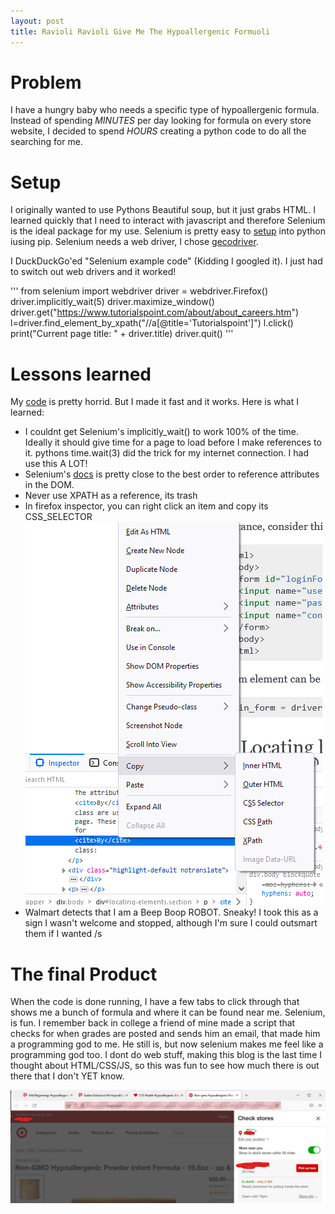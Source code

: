 ```yaml
---
layout: post
title: Ravioli Ravioli Give Me The Hypoallergenic Formuoli
---
```

# Problem

I have a hungry baby who needs a specific type of hypoallergenic formula. Instead of spending *MINUTES* per day looking for formula on every store website, I decided to spend *HOURS* creating a python code to do all the searching for me.

# Setup

I originally wanted to use Pythons Beautiful soup, but it just grabs HTML. I learned quickly that I need to interact with javascript and therefore Selenium is the ideal package for my use.
Selenium is pretty easy to [setup](https://www.selenium.dev/documentation/webdriver/getting_started/) into python iusing pip.
Selenium needs a web driver, I chose [gecodriver](https://github.com/mozilla/geckodriver/releases).

I DuckDuckGo'ed "Selenium example code" (Kidding I googled it). I just had to switch out web drivers and it worked!

'''
from selenium import webdriver
driver = webdriver.Firefox()
driver.implicitly_wait(5)
driver.maximize_window()
driver.get("https://www.tutorialspoint.com/about/about_careers.htm")
l=driver.find_element_by_xpath("//a[@title='Tutorialspoint']")
l.click()
print("Current page title: " + driver.title)
driver.quit()
'''

# Lessons learned

My [code](https://github.com/EdTComeau/Formula/blob/master/main.py) is pretty horrid. But I made it fast and it works.
Here is what I learned:
- I couldnt get Selenium's implicitly_wait() to work 100% of the time. Ideally it should give time for a page to load before I make references to it. pythons time.wait(3) did the trick for my internet connection. I had use this A LOT!
- Selenium's [docs](https://selenium-python.readthedocs.io/locating-elements.html) is pretty close to the best order to reference attributes in the DOM. 
- Never use XPATH as a reference, its trash
- In firefox inspector, you can right click an item and copy its CSS_SELECTOR ![Copy a CSS Selector](\images\CSSselector.png)
- Walmart detects that I am a Beep Boop ROBOT. Sneaky! I took this as a sign I wasn't welcome and stopped, although I'm sure I could outsmart them if I wanted /s

# The final Product

When the code is done running, I have a few tabs to click through that shows me a bunch of formula and where it can be found near me. 
Selenium, is fun. 
I remember back in college a friend of mine made a script that checks for when grades are posted and sends him an email, that made him a programming god to me. He still is, but now selenium makes me feel like a programming god too. 
I dont do web stuff, making this blog is the last time I thought about HTML/CSS/JS, so this was fun to see how much there is out there that I don't YET know. 

![tabs](\images\FinalProdFormula.png)
